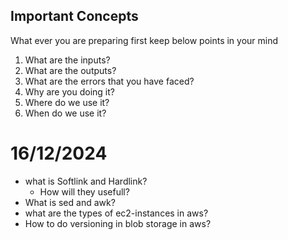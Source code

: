 Important Concepts
----------------------
What ever you are preparing first keep below points in your mind
1. What are the inputs?
2. What are the outputs?
3. What are the errors that you have faced?
4. Why are you doing it?
5. Where do we use it?
6. When do we use it?
# 16/12/2024
* what is Softlink and Hardlink?
    * How will they usefull?
* What is sed and awk?
* what are the types of ec2-instances in aws?
* How to do versioning in blob storage in aws?